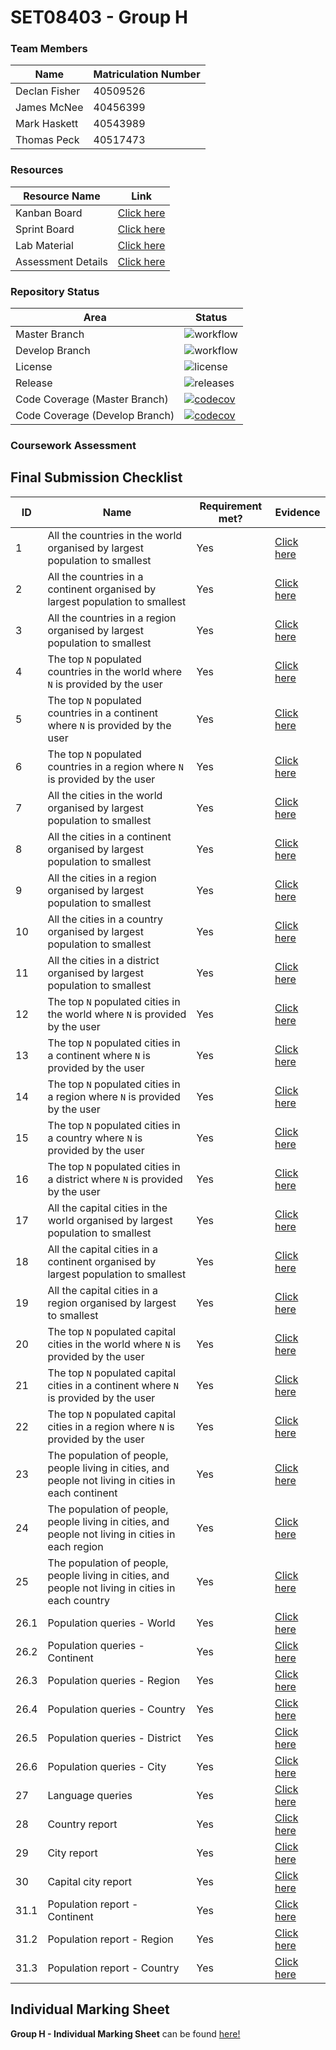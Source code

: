 # SET08403 - Group H

### Team Members
| Name          | Matriculation Number |
|---------------|----------------------|
| Declan Fisher | 40509526             |
| James McNee   | 40456399             |
| Mark Haskett  | 40543989             |
| Thomas Peck   | 40517473             |

### Resources
| Resource Name | Link                                                                                                                               |
|--------------|------------------------------------------------------------------------------------------------------------------------------------|
| Kanban Board | [Click here](https://zube.io/napier-172/set08403-coursework-group-h/w/group-h-issues-board/kanban)                                 |
| Sprint Board | [Click here](https://zube.io/napier-172/set08403-coursework-group-h/w/group-h-issues-board/sprintboard?where%5Bsprint_id%5D=51481) | 
| Lab Material | [Click here](https://github.com/Kevin-Sim/SET08103/tree/master/labs)                                                               |
| Assessment Details | [Click here](https://github.com/Kevin-Sim/SET08103/tree/master/assessment)                                                         |

### Repository Status
| Area           | Status                                                                                                                                                                      |
|----------------|-----------------------------------------------------------------------------------------------------------------------------------------------------------------------------|
| Master Branch  | ![workflow](https://img.shields.io/github/workflow/status/decfisher/Napier-GA-Group-H/Napier%20GA%20Group%20H%20Workflow/master?label=Build%20Status&style=for-the-badge)   |
| Develop Branch | ![workflow](https://img.shields.io/github/workflow/status/decfisher/Napier-GA-Group-H/Napier%20GA%20Group%20H%20Workflow/develop?label=Build%20Status&style=for-the-badge)  |
| License        | ![license](https://img.shields.io/github/license/decfisher/Napier-GA-Group-H?label=%20&style=for-the-badge) |
| Release | ![releases](https://img.shields.io/github/v/release/decfisher/Napier-GA-Group-H?include_prereleases&label=%20&style=for-the-badge) |
| Code Coverage (Master Branch) | [![codecov](https://codecov.io/gh/decfisher/Napier-GA-Group-H/branch/master/graph/badge.svg?token=NM8Y82JTNH)](https://codecov.io/gh/decfisher/Napier-GA-Group-H) |
| Code Coverage (Develop Branch) | [![codecov](https://codecov.io/gh/decfisher/Napier-GA-Group-H/branch/develop/graph/badge.svg?token=NM8Y82JTNH)](https://codecov.io/gh/decfisher/Napier-GA-Group-H) |

### Coursework Assessment
## Final Submission Checklist
| ID | Name | Requirement met? | Evidence |
| -- | ---- | ---------------- | -------- |
| 1 | All the countries in the world organised by largest population to smallest | Yes | [Click here](https://github.com/decfisher/Napier-GA-Group-H/blob/feature/final-deliverable/reports/AllCountryPopulation.md) |
| 2 | All the countries in a continent organised by largest population to smallest | Yes | [Click here](https://github.com/decfisher/Napier-GA-Group-H/blob/feature/final-deliverable/reports/AllCountryPopulationInNorthAmerica.md) |
| 3 | All the countries in a region organised by largest population to smallest | Yes | [Click here](https://github.com/decfisher/Napier-GA-Group-H/blob/feature/final-deliverable/reports/AllCountryPopulationInCaribbean.md) |
| 4 | The top `N` populated countries in the world where `N` is provided by the user | Yes | [Click here](https://github.com/decfisher/Napier-GA-Group-H/blob/feature/final-deliverable/reports/Top5MostPopulatedCountriesInTheWorld.md) |
| 5 | The top `N` populated countries in a continent where `N` is provided by the user | Yes | [Click here](https://github.com/decfisher/Napier-GA-Group-H/blob/feature/final-deliverable/reports/Top5MostPopulatedCountriesInEurope.md) |
| 6 | The top `N` populated countries in a region where `N` is provided by the user | Yes | [Click here](https://github.com/decfisher/Napier-GA-Group-H/blob/feature/final-deliverable/reports/Top5MostPopulatedCountriesInWesternAfrica.md) |
| 7 | All the cities in the world organised by largest population to smallest | Yes | [Click here](https://github.com/decfisher/Napier-GA-Group-H/blob/master/reports/MostPopularCitiesInTheWorldLargeToSmall.md) |
| 8 | All the cities in a continent organised by largest population to smallest | Yes | [Click here](https://github.com/decfisher/Napier-GA-Group-H/blob/master/reports/MostPopularCitiesInAfricaLargeToSmall.md) |
| 9 | All the cities in a region organised by largest population to smallest | Yes | [Click here](https://github.com/decfisher/Napier-GA-Group-H/blob/master/reports/MostPopularCitiesInEasternEuropeLargeToSmall.md) |
| 10 | All the cities in a country organised by largest population to smallest | Yes | [Click here](https://github.com/decfisher/Napier-GA-Group-H/blob/master/reports/MostPopularCitiesInIrelandLargeToSmall.md) |
| 11 | All the cities in a district organised by largest population to smallest | Yes | [Click here](https://github.com/decfisher/Napier-GA-Group-H/blob/master/reports/MostPopularCitiesInKabolLargeToSmall.md) |
| 12 | The top `N` populated cities in the world where `N` is provided by the user | Yes | [Click here](https://github.com/decfisher/Napier-GA-Group-H/blob/feature/final-deliverable/reports/Top5MostPopulatedCitiesInTheWorld.md) |
| 13 | The top `N` populated cities in a continent where `N` is provided by the user | Yes | [Click here](https://github.com/decfisher/Napier-GA-Group-H/blob/feature/final-deliverable/reports/Top5MostPopulatedCitiesInEurope.md) |
| 14 | The top `N` populated cities in a region where `N` is provided by the user | Yes | [Click here](https://github.com/decfisher/Napier-GA-Group-H/blob/feature/final-deliverable/reports/Top5MostPopulatedCitiesInEasternEurope.md) |
| 15 | The top `N` populated cities in a country where `N` is provided by the user | Yes | [Click here](https://github.com/decfisher/Napier-GA-Group-H/blob/feature/final-deliverable/reports/Top5MostPopulatedCitiesInAlbania.md) |
| 16 | The top `N` populated cities in a district where `N` is provided by the user | Yes | [Click here](https://github.com/decfisher/Napier-GA-Group-H/blob/feature/final-deliverable/reports/Top5MostPopulatedCitiesInQandahar.md) |
| 17 | All the capital cities in the world organised by largest population to smallest | Yes | [Click here](https://github.com/decfisher/Napier-GA-Group-H/blob/master/reports/CapitalCityPopulationInTheWorld.md) |
| 18 | All the capital cities in a continent organised by largest population to smallest | Yes | [Click here](https://github.com/decfisher/Napier-GA-Group-H/blob/master/reports/CapitalCityPopulationInEurope.md) |
| 19 | All the capital cities in a region organised by largest to smallest | Yes | [Click here](https://github.com/decfisher/Napier-GA-Group-H/blob/master/reports/CapitalCityPopulationInSouthernAndCentralAsia.md) |
| 20 | The top `N` populated capital cities in the world where `N` is provided by the user | Yes | [Click here](https://github.com/decfisher/Napier-GA-Group-H/blob/feature/final-deliverable/reports/Top5CapitalCitiesInTheWorld.md) |
| 21 | The top `N` populated capital cities in a continent where `N` is provided by the user | Yes | [Click here](https://github.com/decfisher/Napier-GA-Group-H/blob/feature/final-deliverable/reports/Top5CapitalCitiesInNorthAmerica.md) |
| 22 | The top `N` populated capital cities in a region where `N` is provided by the user | Yes | [Click here](https://github.com/decfisher/Napier-GA-Group-H/blob/feature/final-deliverable/reports/Top5CapitalCitiesInCentralAmerica.md) |
| 23 | The population of people, people living in cities, and people not living in cities in each continent | Yes | [Click here](https://github.com/decfisher/Napier-GA-Group-H/blob/feature/final-deliverable/reports/PopulationInAndOutOfCitiesInEachContinent.md) |
| 24 | The population of people, people living in cities, and people not living in cities in each region | Yes | [Click here](https://github.com/decfisher/Napier-GA-Group-H/blob/feature/final-deliverable/reports/PopulationInAndOutOfCitiesInEachRegion.md) |
| 25 | The population of people, people living in cities, and people not living in cities in each country | Yes | [Click here](https://github.com/decfisher/Napier-GA-Group-H/blob/feature/final-deliverable/reports/PopulationInAndOutOfCitiesInEachCountry.md) |
| 26.1 | Population queries - World | Yes | [Click here](https://github.com/decfisher/Napier-GA-Group-H/blob/feature/final-deliverable/reports/PopulationOfTheWorld.md) |
| 26.2 | Population queries - Continent | Yes | [Click here](https://github.com/decfisher/Napier-GA-Group-H/blob/feature/final-deliverable/reports/PopulationOfEurope.md) |
| 26.3 | Population queries - Region | Yes | [Click here](https://github.com/decfisher/Napier-GA-Group-H/blob/feature/final-deliverable/reports/PopulationOfBritishIslands.md) |
| 26.4 | Population queries - Country | Yes | [Click here](https://github.com/decfisher/Napier-GA-Group-H/blob/feature/final-deliverable/reports/PopulationOfUnitedKingdom.md) |
| 26.5 | Population queries - District | Yes | [Click here](https://github.com/decfisher/Napier-GA-Group-H/blob/feature/final-deliverable/reports/PopulationOfEngland.md) |
| 26.6 | Population queries - City | Yes | [Click here](https://github.com/decfisher/Napier-GA-Group-H/blob/feature/final-deliverable/reports/PopulationOfLondon.md) |
| 27 | Language queries | Yes | [Click here](https://github.com/decfisher/Napier-GA-Group-H/blob/feature/final-deliverable/reports/LanguagePopularity.md) |
| 28 | Country report | Yes | [Click here](https://github.com/decfisher/Napier-GA-Group-H/blob/master/reports/CountryReport.md) |
| 29 | City report | Yes | [Click here](https://github.com/decfisher/Napier-GA-Group-H/blob/master/reports/CityReport.md) |
| 30 | Capital city report | Yes | [Click here](https://github.com/decfisher/Napier-GA-Group-H/blob/master/reports/CapitalCityReport.md) |
| 31.1 | Population report - Continent | Yes | [Click here](https://github.com/decfisher/Napier-GA-Group-H/blob/master/reports/ContinentPopulationReport.md) |
| 31.2 | Population report - Region | Yes | [Click here](https://github.com/decfisher/Napier-GA-Group-H/blob/master/reports/RegionPopulationReport.md) |
| 31.3 | Population report - Country | Yes | [Click here](https://github.com/decfisher/Napier-GA-Group-H/blob/master/reports/CountryPopulationReport.md) |

## Individual Marking Sheet
**Group H - Individual Marking Sheet** can be found [here!](https://bit.ly/3HsUCPG)